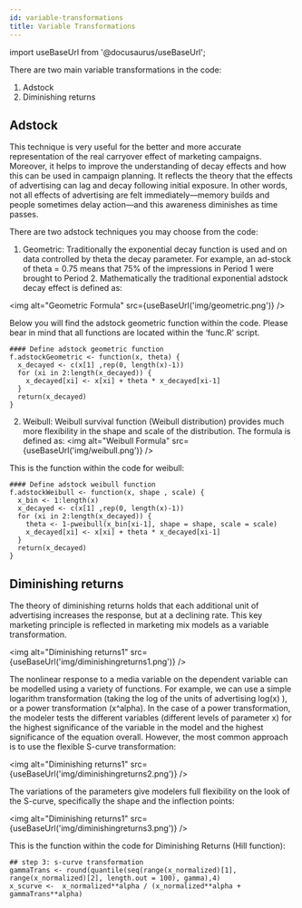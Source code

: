 ```yaml
---
id: variable-transformations
title: Variable Transformations
---
```


import useBaseUrl from '@docusaurus/useBaseUrl';

There are two main variable transformations in the code:

1. Adstock
2. Diminishing returns

## Adstock

This technique is very useful for the better and more accurate representation of
the real carryover effect of marketing campaigns. Moreover, it helps to improve
the understanding of decay effects and how this can be used in campaign
planning. It reflects the theory that the effects of advertising can lag and
decay following initial exposure. In other words, not all effects of advertising
are felt immediately—memory builds and people sometimes delay action—and this
awareness diminishes as time passes.

There are two adstock techniques you may choose from the code:

1. Geometric: Traditionally the exponential decay function is used and on data
   controlled by theta the decay parameter. For example, an ad-stock of theta =
   0.75 means that 75% of the impressions in Period 1 were brought to Period 2.
   Mathematically the traditional exponential adstock decay effect is defined
   as:

<img alt="Geometric Formula" src={useBaseUrl('img/geometric.png')} />

Below you will find the adstock geometric function within the code. Please bear
in mind that all functions are located within the ‘func.R’ script.

```
#### Define adstock geometric function
f.adstockGeometric <- function(x, theta) {
  x_decayed <- c(x[1] ,rep(0, length(x)-1))
  for (xi in 2:length(x_decayed)) {
    x_decayed[xi] <- x[xi] + theta * x_decayed[xi-1]
  }
  return(x_decayed)
}
```

2. Weibull: Weibull survival function (Weibull distribution) provides much more
   flexibility in the shape and scale of the distribution. The formula is
   defined as: <img alt="Weibull Formula" src={useBaseUrl('img/weibull.png')} />

This is the function within the code for weibull:

```
#### Define adstock weibull function
f.adstockWeibull <- function(x, shape , scale) {
  x_bin <- 1:length(x)
  x_decayed <- c(x[1] ,rep(0, length(x)-1))
  for (xi in 2:length(x_decayed)) {
    theta <- 1-pweibull(x_bin[xi-1], shape = shape, scale = scale)
    x_decayed[xi] <- x[xi] + theta * x_decayed[xi-1]
  }
  return(x_decayed)
}
```

## Diminishing returns

The theory of diminishing returns holds that each additional unit of advertising
increases the response, but at a declining rate. This key marketing principle is
reflected in marketing mix models as a variable transformation.

<img alt="Diminishing returns1" src={useBaseUrl('img/diminishingreturns1.png')}
/>

The nonlinear response to a media variable on the dependent variable can be
modelled using a variety of functions. For example, we can use a simple
logarithm transformation (taking the log of the units of advertising log(x) ),
or a power transformation (x^alpha). In the case of a power transformation, the
modeler tests the different variables (different levels of parameter x) for the
highest significance of the variable in the model and the highest significance
of the equation overall. However, the most common approach is to use the
flexible S-curve transformation:

<img alt="Diminishing returns1" src={useBaseUrl('img/diminishingreturns2.png')}
/>

The variations of the parameters give modelers full flexibility on the look of
the S-curve, specifically the shape and the inflection points:

<img alt="Diminishing returns1" src={useBaseUrl('img/diminishingreturns3.png')}
/>

This is the function within the code for Diminishing Returns (Hill function):

```
## step 3: s-curve transformation
gammaTrans <- round(quantile(seq(range(x_normalized)[1], range(x_normalized)[2], length.out = 100), gamma),4)
x_scurve <-  x_normalized**alpha / (x_normalized**alpha + gammaTrans**alpha)
```
